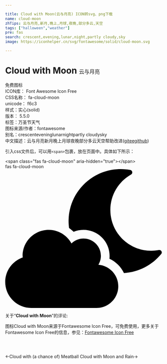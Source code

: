 ```yaml
---

title: Cloud with Moon(云与月亮) ICON转svg、png下载
name: cloud-moon
zhTips: 云与月亮,新月,晚上,月球,夜晚,部分多云,天空
tags: ["halloween","weather"]
pre: fas
search: crescent,evening,lunar,night,partly cloudy,sky
image: https://iconhelper.cn/svg/fontawesome/solid/cloud-moon.svg

---
```


# Cloud with Moon  <small style="font-size: 60%;font-weight: 100">云与月亮</small>


<div class="detail-page">
<p>
<span><span class="badge-success badge">免费图标</span> </span>
<br/>
<span>
ICON库：
<span class="badge-secondary badge">Font Awesome Icon Free</span> 
</span>
<br/>
<span>
CSS名称：
<span class="badge-secondary badge">fa-cloud-moon</span> 
</span>
<br/>
<span>
unicode：
<span class="badge-secondary badge">f6c3</span> 
<copy-btn content='f6c3' btn-title=""></copy-btn>
<copy-btn :content='String.fromCodePoint(parseInt("f6c3", 16))' btn-title="复制U"></copy-btn>
</span><br/><span>样式：<span class="badge-light badge">实心(solid)</span></span>
<br/>
<span>
版本：
<span class="badge-secondary badge">5.5.0</span> 
</span><br/><span>标签：<span class="badge-light badge"><router-link to="/tags/halloween.html">万圣节</router-link></span><span class="badge-light badge"><router-link to="/tags/weather.html">天气</router-link></span></span>
<br/>
<span>图标来源/作者：<span class="badge-light badge">fontawesome</span></span> 
<br/>
<span>别名：<span class="badge-light badge">crescent</span><span class="badge-light badge">evening</span><span class="badge-light badge">lunar</span><span class="badge-light badge">night</span><span class="badge-light badge">partly cloudy</span><span class="badge-light badge">sky</span></span><br/><span class="zh-detail">中文描述：<span class="badge-primary badge">云与月亮</span><span class="badge-primary badge">新月</span><span class="badge-primary badge">晚上</span><span class="badge-primary badge">月球</span><span class="badge-primary badge">夜晚</span><span class="badge-primary badge">部分多云</span><span class="badge-primary badge">天空</span><span class="help-link"><span>帮助改进</span>(<a href="https://gitee.com/liuwave/icon-helper/edit/master/json/fontawesome/solid/cloud-moon.json" target="_blank" rel="noopener noreferrer">gitee</a><a href="https://github.com/liuwave/icon-helper/edit/master/json/fontawesome/solid/cloud-moon.json" target="_blank" rel="noopener noreferrer">github</a></span>)</span><br/>
</p>
</div>
<div class="alert alert-dark">
  <i class="fas fa-cloud-moon fa-xs"></i>
  <i class="fas fa-cloud-moon fa-sm"></i>
  <i class="fas fa-cloud-moon fa-lg"></i>
  <i class="fas fa-cloud-moon fa-2x"></i>
  <i class="fas fa-cloud-moon fa-3x"></i>
  <i class="fas fa-cloud-moon fa-5x"></i>
  <i class="fas fa-cloud-moon fa-7x"></i>
</div>
<div>
  <p>引入css文件后，可以用<code>&lt;span&gt;</code>包裹，放在页面中。具体如下所示：    
  </p>
  <div class="alert alert-primary" style="font-size: 14px">
    &lt;span class="fas fa-cloud-moon" aria-hidden="true"&gt;&lt;/span&gt;
    <copy-btn content='<span class="fas fa-cloud-moon" aria-hidden="true"></span>'></copy-btn>
  </div>
  <div class="alert alert-secondary">
    <i class="fas fa-cloud-moon"
    style="font-size: 24px"
    aria-hidden="true"></i> fas fa-cloud-moon
    <copy-btn content="fas fa-cloud-moon" btn-title="复制图标名称"></copy-btn>
  </div>
</div>
<div id="svg" class="svg-wrap">
<svg xmlns="http://www.w3.org/2000/svg" viewBox="0 0 576 512"><path d="M342.8 352.7c5.7-9.6 9.2-20.7 9.2-32.7 0-35.3-28.7-64-64-64-17.2 0-32.8 6.9-44.3 17.9-16.3-29.6-47.5-49.9-83.7-49.9-53 0-96 43-96 96 0 2 .5 3.8.6 5.7C27.1 338.8 0 374.1 0 416c0 53 43 96 96 96h240c44.2 0 80-35.8 80-80 0-41.9-32.3-75.8-73.2-79.3zm222.5-54.3c-93.1 17.7-178.5-53.7-178.5-147.7 0-54.2 29-104 76.1-130.8 7.3-4.1 5.4-15.1-2.8-16.7C448.4 1.1 436.7 0 425 0 319.1 0 233.1 85.9 233.1 192c0 8.5.7 16.8 1.8 25 5.9 4.3 11.6 8.9 16.7 14.2 11.4-4.7 23.7-7.2 36.4-7.2 52.9 0 96 43.1 96 96 0 3.6-.2 7.2-.6 10.7 23.6 10.8 42.4 29.5 53.5 52.6 54.4-3.4 103.7-29.3 137.1-70.4 5.3-6.5-.5-16.1-8.7-14.5z"/></svg>
</div>
<detail full-name='fa-cloud-moon'></detail>
<div class="icon-detail__container">
<p>关于“<b>Cloud with Moon</b>”的评论:</p>
</div>
<Vssue title="关于“Cloud with Moon”的评论" />    
<div><p>图标Cloud with Moon来源于Fontawesome Icon Free，可免费使用，更多关于  Fontawesome Icon Free的信息，参见：<a target="_blank" href="https://iconhelper.cn/fontawesome.html">Fontawesome Icon Free</a>
</p></div>

<div style="padding:2rem 0 " class="page-nav"><p class="inner"><span class="prev">←<router-link to="/icon/solid/cloud-meatball.html">Cloud with (a chance of) Meatball</router-link></span> <span class="next"><router-link to="/icon/solid/cloud-moon-rain.html">Cloud with Moon and Rain</router-link>→</span></p></div>
